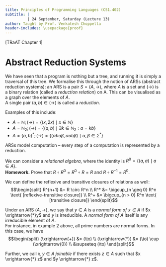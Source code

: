 ```yaml
---
title: Principles of Programming Languages (CS1.402)
subtitle: |
          | 24 September, Saturday (Lecture 13)
author: Taught by Prof. Venkatesh Choppella
header-includes: \usepackage{proof}
---
```


[TRaAT Chapter 1]
# Abstract Reduction Systems
We have seen that a program is nothing but a tree, and running it is simply a traversal of this tree. We formalise this through the notion of ARSs (abstract reduction systems): an ARS is a pair $S = (A, \to)$, where
$A$ is a set and $(\to)$ is a binary relation (called a *reduction relation*) on A. This can be visualised as a graph over the elements of $A$.  
A single pair $(a,b) \in (\to)$ is called a *reduction*.

Examples of this include:

* $A = \mathbb{N}; (\to) = \{(x, 2x) \mid x \in \mathbb{N}\}$
* $A = \mathbb{N}_2; (\to) = \{(a,b) \mid \exists k \in \mathbb{N}_2 : a = kb\}$
* $A = \{a,b\}^*; (\to) = \{(\alpha ba \beta, \alpha ab \beta) \mid \alpha, \beta \in \Sigma^*\}$

ARSs model computation – every step of a computation is represented by a reduction.

We can consider a *relational algebra*, where the identity is $R^0 = \{(a,a) \mid a \in A\}$.  
**Homework.** Prove that $R \circ R^0 = R^0 \circ R = R$ and $R \circ R^{-1} = R^0$.

We can define the reflexive and transitive closures of relations as well:
$$\begin{split}
R^{n+1} &= R \circ R^n \\
R^* &= \bigcup_{n \geq 0} R^n \text{ [reflexive-transitive closure]} \\
R^+ &= \bigcup_{n > 0} R^n \text{ [transitive closure]}
\end{split}$$

Under an ARS $(A, \to)$, we say that $y \in A$ is a *normal form of $x \in A$* if $x \xrightarrow{*}y$ and $y$ is irreducible. A *normal form of $A$* itself is any irreducible element of $A$.  
For instance, in example 2 above, all prime numbers are normal forms. In this case, we have
$$\begin{split}
(\xrightarrow{+}) &= (\to) \\
(\xrightarrow{*}) &= (\to) \cup (\xrightarrow{0}) \\
&\supseteq (\to)
\end{split}$$

Further, we call $x, y \in A$ *joinable* if there exists $z \in A$ such that $x \xrightarrow{*} z$ and $y \xrightarrow{*} z$.
